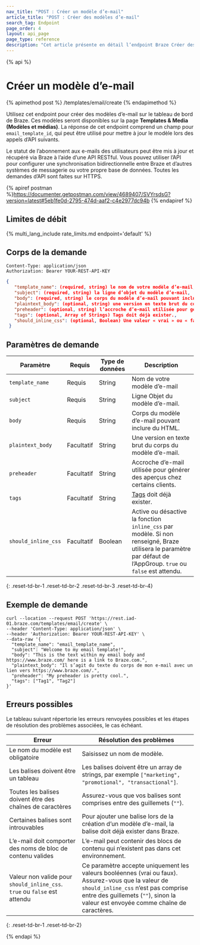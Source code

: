 ```yaml
---
nav_title: "POST : Créer un modèle d’e-mail"
article_title: "POST : Créer des modèles d’e-mail"
search_tag: Endpoint
page_order: 4
layout: api_page
page_type: reference
description: "Cet article présente en détail l’endpoint Braze Créer des modèles d’e-mail."
---
```

{% api %}
# Créer un modèle d’e-mail
{% apimethod post %}
/templates/email/create
{% endapimethod %}

Utilisez cet endpoint pour créer des modèles d’e-mail sur le tableau de bord de Braze. Ces modèles seront disponibles sur la page **Templates & Media (Modèles et médias)**. La réponse de cet endpoint comprend un champ pour `email_template_id`, qui peut être utilisé pour mettre à jour le modèle lors des appels d’API suivants.

Le statut de l’abonnement aux e-mails des utilisateurs peut être mis à jour et récupéré via Braze à l’aide d’une API RESTful. Vous pouvez utiliser l’API pour configurer une synchronisation bidirectionnelle entre Braze et d’autres systèmes de messagerie ou votre propre base de données. Toutes les demandes d’API sont faites sur HTTPS.

{% apiref postman %}https://documenter.getpostman.com/view/4689407/SVYrsdsG?version=latest#5eb1fe0d-2795-474d-aaf2-c4e2977dc94b {% endapiref %}

## Limites de débit

{% multi_lang_include rate_limits.md endpoint='default' %}

## Corps de la demande

```
Content-Type: application/json
Authorization: Bearer YOUR-REST-API-KEY
```

```json
{
   "template_name": (required, string) le nom de votre modèle d’e-mail,
   "subject": (required, string) la ligne d’objet du modèle d’e-mail,
   "body": (required, string) le corps du modèle d’e-mail pouvant inclure du HTML,
   "plaintext_body": (optional, string) une version en texte brut du corps du modèle d’e-mail,
   "preheader": (optional, string) l’accroche d’e-mail utilisée pour générer des aperçus chez certains clients,
   "tags": (optional, Array of Strings) Tags doit déjà exister.,
   "should_inline_css": (optional, Boolean) Une valeur « vrai » ou « faux » est attendue
 }
```

## Paramètres de demande

| Paramètre | Requis | Type de données | Description |
| --------- | ---------| --------- | ----------- |
|`template_name`|Requis|String|Nom de votre modèle d’e-mail|
|`subject`|Requis|String|Ligne Objet du modèle d’e-mail.|
|`body`|Requis|String|Corps du modèle d’e-mail pouvant inclure du HTML.|
|`plaintext_body`|Facultatif|String|Une version en texte brut du corps du modèle d’e-mail.|
|`preheader`|Facultatif|String|Accroche d’e-mail utilisée pour générer des aperçus chez certains clients.|
|`tags`|Facultatif|String|[Tags]({{site.baseurl}}/user_guide/administrative/app_settings/manage_app_group/tags/) doit déjà exister.|
|`should_inline_css`|Facultatif|Boolean|Active ou désactive la fonction `inline_css` par modèle. Si non renseigné, Braze utilisera le paramètre par défaut de l’AppGroup. `true` ou `false` est attendu.|
{: .reset-td-br-1 .reset-td-br-2 .reset-td-br-3  .reset-td-br-4}


## Exemple de demande
```
curl --location --request POST 'https://rest.iad-01.braze.com/templates/email/create' \
--header 'Content-Type: application/json' \
--header 'Authorization: Bearer YOUR-REST-API-KEY' \
--data-raw '{
  "template_name": "email_template_name",
  "subject": "Welcome to my email template!",
  "body": "This is the text within my email body and https://www.braze.com/ here is a link to Braze.com.",
  "plaintext_body": "Il s’agit du texte du corps de mon e-mail avec un lien vers https://www.braze.com/.",
  "preheader": "My preheader is pretty cool.",
  "tags": ["Tag1", "Tag2"]
}'
```

## Erreurs possibles

Le tableau suivant répertorie les erreurs renvoyées possibles et les étapes de résolution des problèmes associées, le cas échéant.

| Erreur | Résolution des problèmes |
| --- | --- |
| Le nom du modèle est obligatoire | Saisissez un nom de modèle. |
| Les balises doivent être un tableau | Les balises doivent être un array de strings, par exemple `["marketing", "promotional", "transactional"]`. |
| Toutes les balises doivent être des chaînes de caractères | Assurez-vous que vos balises sont comprises entre des guillemets (`""`). |
| Certaines balises sont introuvables | Pour ajouter une balise lors de la création d’un modèle d’e-mail, la balise doit déjà exister dans Braze. |
| L’e-mail doit comporter des noms de bloc de contenu valides | L’e-mail peut contenir des blocs de contenu qui n’existent pas dans cet environnement. |
| Valeur non valide pour `should_inline_css`. `true` ou `false` est attendu | Ce paramètre accepte uniquement les valeurs booléennes (vrai ou faux). Assurez-vous que la valeur de `should_inline_css` n’est pas comprise entre des guillemets (`""`), sinon la valeur est envoyée comme chaîne de caractères. |
{: .reset-td-br-1 .reset-td-br-2}

{% endapi %}
